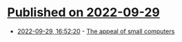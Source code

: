 # [Published on 2022-09-29](index.md)

* [2022-09-29, 16:52:20](https://lobste.rs/s/7i2zkx/appeal_small_computers) - [The appeal of small computers](https://andregarzia.com/2022/09/The-appeal-of-small-computers.html)
